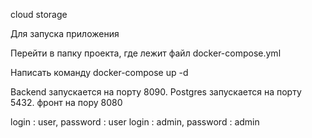 cloud storage

Для запуска приложения

Перейти в папку проекта, где лежит файл docker-compose.yml

Написать команду docker-compose up -d

Backend запускается на порту 8090.
Postgres запускается на порту 5432.
фронт на пору 8080

login : user, password : user
login : admin, password : admin
